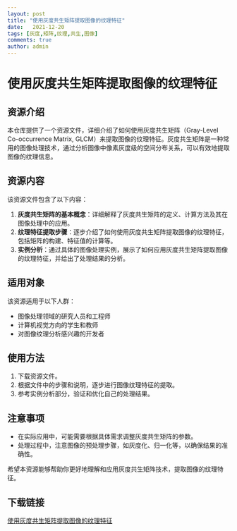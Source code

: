 ```yaml
---
layout: post
title: "使用灰度共生矩阵提取图像的纹理特征"
date:   2021-12-20
tags: [灰度,矩阵,纹理,共生,图像]
comments: true
author: admin
---
```

# 使用灰度共生矩阵提取图像的纹理特征

## 资源介绍

本仓库提供了一个资源文件，详细介绍了如何使用灰度共生矩阵（Gray-Level Co-occurrence Matrix, GLCM）来提取图像的纹理特征。灰度共生矩阵是一种常用的图像处理技术，通过分析图像中像素灰度级的空间分布关系，可以有效地提取图像的纹理信息。

## 资源内容

该资源文件包含了以下内容：

1. **灰度共生矩阵的基本概念**：详细解释了灰度共生矩阵的定义、计算方法及其在图像处理中的应用。
2. **纹理特征提取步骤**：逐步介绍了如何使用灰度共生矩阵提取图像的纹理特征，包括矩阵的构建、特征值的计算等。
3. **实例分析**：通过具体的图像处理实例，展示了如何应用灰度共生矩阵提取图像的纹理特征，并给出了处理结果的分析。

## 适用对象

该资源适用于以下人群：

- 图像处理领域的研究人员和工程师
- 计算机视觉方向的学生和教师
- 对图像纹理分析感兴趣的开发者

## 使用方法

1. 下载资源文件。
2. 根据文件中的步骤和说明，逐步进行图像纹理特征的提取。
3. 参考实例分析部分，验证和优化自己的处理结果。

## 注意事项

- 在实际应用中，可能需要根据具体需求调整灰度共生矩阵的参数。
- 处理过程中，注意图像的预处理步骤，如灰度化、归一化等，以确保结果的准确性。

希望本资源能够帮助你更好地理解和应用灰度共生矩阵技术，提取图像的纹理特征。

## 下载链接

[使用灰度共生矩阵提取图像的纹理特征](https://pan.quark.cn/s/3ca181ba9093)
